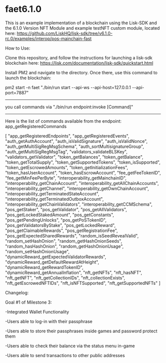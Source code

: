 # faet6.1.0

This is an example implementation of a blockchain using the Lisk-SDK and the 6.1.0 Version NFT Module and example testNFT custom module, located here: 
https://github.com/LiskHQ/lisk-sdk/tree/v6.1.0-rc.0/examples/interop/pos-mainchain-fast

How to Use: 

Clone this repository, and follow the instructions for launching a lisk-sdk blockchain here: 
https://lisk.com/documentation/lisk-sdk/quickstart.html

Install PM2 and navigate to the directory. Once there, use this command to launch the blockchain: 

pm2 start -n faet "./bin/run start --api-ws --api-host=127.0.0.1 --api-port=7887"

----------------

you call commands via "./bin/run endpoint:invoke [Command]"

------------------
Here is the list of commands available from the endpoint: app_getRegisteredCommands

[
   "app_getRegisteredEndpoints",
   "app_getRegisteredEvents",
   "auth_getAuthAccount",
   "auth_isValidSignature",
   "auth_isValidNonce",
   "auth_getMultiSigRegMsgSchema",
   "auth_sortMultisignatureGroup",
   "auth_getMultiSigRegMsgTag",
   "validators_validateBLSKey",
   "validators_getValidator",
   "token_getBalances",
   "token_getBalance",
   "token_getTotalSupply",
   "token_getSupportedTokens",
   "token_isSupported",
   "token_getEscrowedAmounts",
   "token_getInitializationFees",
   "token_hasUserAccount",
   "token_hasEscrowAccount",
   "fee_getFeeTokenID",
   "fee_getMinFeePerByte",
   "interoperability_getMainchainID",
   "interoperability_getChainAccount",
   "interoperability_getAllChainAccounts",
   "interoperability_getChannel",
   "interoperability_getOwnChainAccount",
   "interoperability_getTerminatedStateAccount",
   "interoperability_getTerminatedOutboxAccount",
   "interoperability_getChainValidators",
   "interoperability_getCCMSchema",
   "pos_getStaker",
   "pos_getValidator",
   "pos_getAllValidators",
   "pos_getLockedStakedAmount",
   "pos_getConstants",
   "pos_getPendingUnlocks",
   "pos_getPoSTokenID",
   "pos_getValidatorsByStake",
   "pos_getLockedReward",
   "pos_getClaimableRewards",
   "pos_getRegistrationFee",
   "pos_getExpectedSharedRewards",
   "random_isSeedRevealValid",
   "random_setHashOnion",
   "random_getHashOnionSeeds",
   "random_hasHashOnion",
   "random_getHashOnionUsage",
   "random_setHashOnionUsage",
   "dynamicReward_getExpectedValidatorRewards",
   "dynamicReward_getDefaultRewardAtHeight",
   "dynamicReward_getRewardTokenID",
   "dynamicReward_getAnnualInflation",
   "nft_getNFTs",
   "nft_hasNFT",
   "nft_getNFT",
   "nft_getCollectionIDs",
   "nft_collectionExists",
   "nft_getEscrowedNFTIDs",
   "nft_isNFTSupported",
   "nft_getSupportedNFTs"
]


Changelog: 

Goal #1 of Milestone 3: 

-Integrated Wallet Functionality

-Users able to log-in with their passphrase

-Users able to store their passphrases inside games and password protect them

-Users able to check their balance via the status menu in-game

-Users able to send transactions to other public addresses
